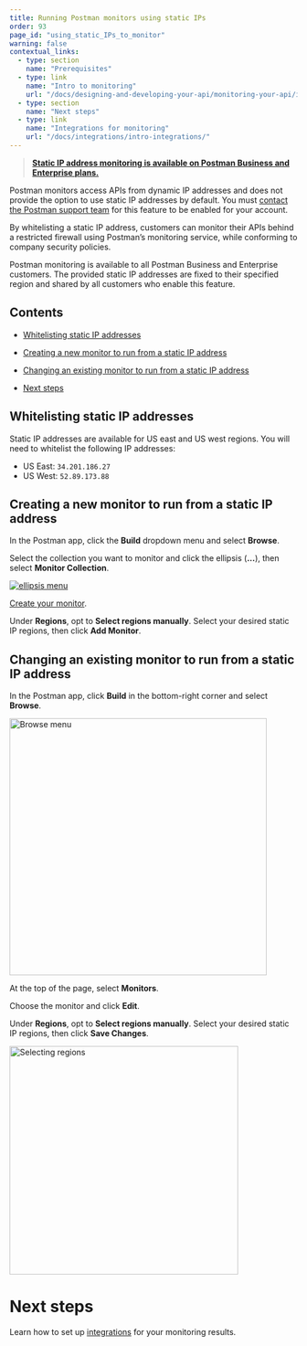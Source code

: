 ```yaml
---
title: Running Postman monitors using static IPs
order: 93
page_id: "using_static_IPs_to_monitor"
warning: false
contextual_links:
  - type: section
    name: "Prerequisites"
  - type: link
    name: "Intro to monitoring"
    url: "/docs/designing-and-developing-your-api/monitoring-your-api/intro-monitors/"
  - type: section
    name: "Next steps"
  - type: link
    name: "Integrations for monitoring"
    url: "/docs/integrations/intro-integrations/"
---
```


> __[Static IP address monitoring is available on Postman Business and Enterprise plans.](https://www.postman.com/pricing)__

Postman monitors access APIs from dynamic IP addresses and does not provide the option to use static IP addresses by default. You must [contact the Postman support team](https://support.getpostman.com/) for this feature to be enabled for your account.

By whitelisting a static IP address, customers can monitor their APIs behind a restricted firewall using Postman’s monitoring service, while conforming to company security policies.

Postman monitoring is available to all Postman Business and Enterprise customers. The provided static IP addresses are fixed to their specified region and shared by all customers who enable this feature.

## Contents

* [Whitelisting static IP addresses](#whitelisting-static-ip-addresses)

* [Creating a new monitor to run from a static IP address](#creating-a-new-monitor-to-run-from-a-static-ip-address)

* [Changing an existing monitor to run from a static IP address](#changing-an-existing-monitor-to-run-from-a-static-ip-address)

* [Next steps]()

## Whitelisting static IP addresses

Static IP addresses are available for US east and US west regions. You will need to whitelist the following IP addresses:

* US East: `34.201.186.27`
* US West: `52.89.173.88`

## Creating a new monitor to run from a static IP address

In the Postman app, click the **Build** dropdown menu and select **Browse**.

Select the collection you want to monitor and click the ellipsis (**...**), then select **Monitor Collection**.

[![ellipsis menu](https://assets.postman.com/postman-docs/ENT-mock-collection2.png)](https://assets.postman.com/postman-docs/ENT-mock-collection2.png)

[Create your monitor](/docs/designing-and-developing-your-api/monitoring-your-api/setting-up-monitor/#the-basics-when-creating-a-monitor).  

Under **Regions**, opt to **Select regions manually**. Select your desired static IP regions, then click **Add Monitor**.

## Changing an existing monitor to run from a static IP address

In the Postman app, click **Build** in the bottom-right corner and select **Browse**.

<img src="https://assets.postman.com/postman-docs/WS-build-menu1.png" width="450px" alt="Browse menu"/>

At the top of the page, select **Monitors**.

Choose the monitor and click **Edit**.

Under **Regions**, opt to **Select regions manually**. Select your desired static IP regions, then click **Save Changes**.

<img src="https://assets.postman.com/postman-docs/monitoring-region-options-2.jpg" width="400px" alt="Selecting regions"/>

# Next steps

Learn how to set up [integrations](/docs/integrations/intro-integrations/) for your monitoring results.
